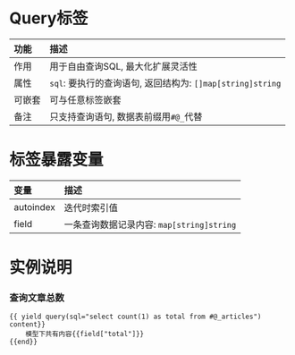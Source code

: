 # Query标签
|功能| 描述|
| :------------- |:-------------|
| 作用      | 用于自由查询SQL, 最大化扩展灵活性 |
| 属性      | `sql`: 要执行的查询语句, 返回结构为: `[]map[string]string`    |  
| 可嵌套 | 可与任意标签嵌套 |
| 备注 | 只支持查询语句, 数据表前缀用`#@_`代替 |   


# 标签暴露变量

|变量| 描述|
| :------------- |:-------------|
| autoindex      | 迭代时索引值 |
| field | 一条查询数据记录内容: `map[string]string` |

# 实例说明 

### 查询文章总数
```jettemplatelanguage
{{ yield query(sql="select count(1) as total from #@_articles") content}}
    模型下共有内容{{field["total"]}}
{{end}}
```
